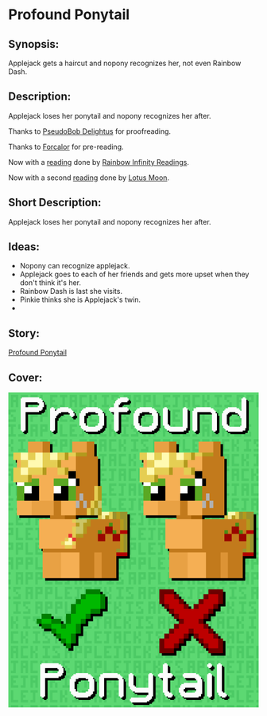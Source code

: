 # Profound Ponytail

## Synopsis:
Applejack gets a haircut and nopony recognizes her, not even Rainbow Dash.

## Description:
Applejack loses her ponytail and nopony recognizes her after.

Thanks to [PseudoBob Delightus](https://www.fimfiction.net/user/12771/PseudoBob+Delightus) for proofreading.

Thanks to [Forcalor](https://www.fimfiction.net/user/564657/Forcalor) for pre-reading.

Now with a [reading](https://www.youtube.com/watch?v=IDpCsRCrsdM) done by [Rainbow Infinity Readings](https://www.youtube.com/channel/UC_iFUISpI08ALO1DiwFbWHw).

Now with a second [reading](https://www.youtube.com/watch?v=fKw3kauBSqM) done by [Lotus Moon](https://www.youtube.com/@LotusMoon).

## Short Description:
Applejack loses her ponytail and nopony recognizes her after.

## Ideas:
- Nopony can recognize applejack.
- Applejack goes to each of her friends and gets more upset when they don't think it's her.
- Rainbow Dash is last she visits.
- Pinkie thinks she is Applejack's twin.
- 

## Story:
[Profound Ponytail](./profound-ponytail.md)

## Cover:
![cover](./profound-ponytail-cover-upscaled.png)
